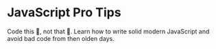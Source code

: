 # JavaScript Pro Tips
Code this 💪, not that 💩. Learn how to write solid modern JavaScript and avoid bad code from then olden days. 